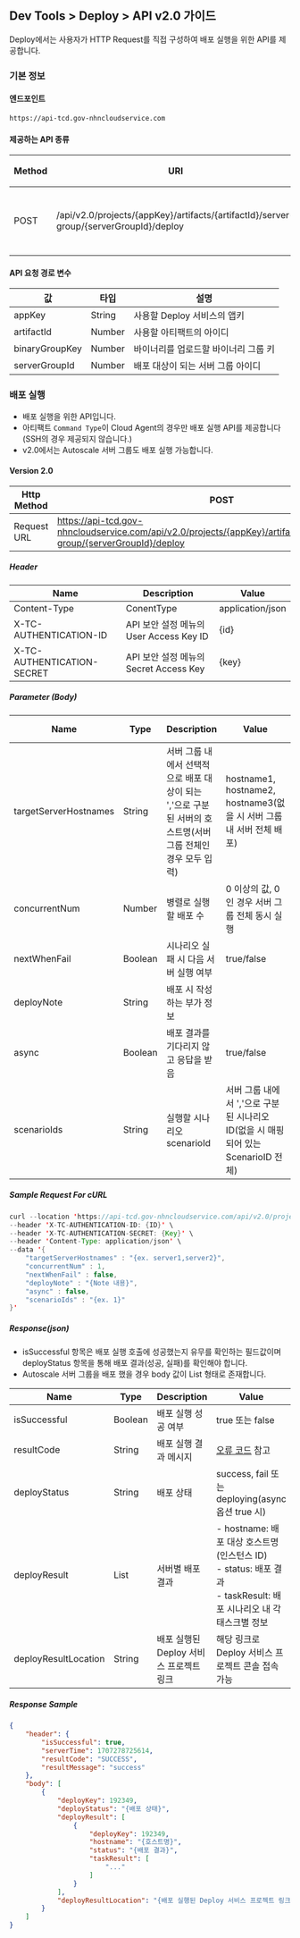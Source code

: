 ## Dev Tools > Deploy > API v2.0 가이드
Deploy에서는 사용자가 HTTP Request를 직접 구성하여 배포 실행을 위한 API를 제공합니다.

### 기본 정보
#### 엔드포인트
```text
https://api-tcd.gov-nhncloudservice.com
```

#### 제공하는 API 종류
| Method | URI | 설명 |
| ------ | --- | --- |
| POST | /api/v2.0/projects/{appKey}/artifacts/{artifactId}/server-group/{serverGroupId}/deploy | 배포 실행 API |

#### API 요청 경로 변수
| 값 | 타입 | 설명 |
| --- | --- | --- |
| appKey | String | 사용할 Deploy 서비스의 앱키 |
| artifactId | Number | 사용할 아티팩트의 아이디 |
| binaryGroupKey | Number | 바이너리를 업로드할 바이너리 그룹 키 |
| serverGroupId | Number | 배포 대상이 되는 서버 그룹 아이디 |

### 배포 실행
* 배포 실행을 위한 API입니다.
* 아티팩트 `Command Type`이 Cloud Agent의 경우만 배포 실행 API를 제공합니다(SSH의 경우 제공되지 않습니다.)
* v2.0에서는 Autoscale 서버 그룹도 배포 실행 가능합니다.

#### Version 2.0
| Http Method | POST |
| ----------- | ---- |
| Request URL | https://api-tcd.gov-nhncloudservice.com/api/v2.0/projects/{appKey}/artifacts/{artifactId}/server-group/{serverGroupId}/deploy |

##### Header
| Name | Description | Value |
| --- | --- | --- |
| Content-Type | ConentType | application/json |
| X-TC-AUTHENTICATION-ID | API 보안 설정 메뉴의 User Access Key ID | {id} |
| X-TC-AUTHENTICATION-SECRET | API 보안 설정 메뉴의 Secret Access Key | {key} |

##### Parameter (Body)
| Name | Type | Description | Value | Required | Default Value |
| --- | --- | --- | --- | --- | --- |
| targetServerHostnames | String | 서버 그룹 내에서 선택적으로 배포 대상이 되는 ','으로 구분된 서버의 호스트명(서버 그룹 전체인 경우 모두 입력) | hostname1, hostname2, hostname3(없을 시 서버 그룹 내 서버 전체 배포) | false | 서버 그룹에 포함된 전체 서버 |
| concurrentNum | Number | 병렬로 실행할 배포 수 | 0 이상의 값, 0인 경우 서버 그룹 전체 동시 실행 | false | 0 |
| nextWhenFail | Boolean | 시나리오 실패 시 다음 서버 실행 여부 | true/false | false | false (실행 중단) |
| deployNote | String | 배포 시 작성하는 부가 정보 |  | false |  |
| async | Boolean | 배포 결과를 기다리지 않고 응답을 받음 | true/false | false | false |
| scenarioIds | String | 실행할 시나리오 scenarioId | 서버 그룹 내에서 ','으로 구분된 시나리오 ID(없을 시 매핑되어 있는 ScenarioID 전체) | false(단, 일반 Deploy 시 true - 1개만) | 없을 시 매핑되어 있는 ScenarioID 전체 |

##### Sample Request For cURL
``` java
curl --location 'https://api-tcd.gov-nhncloudservice.com/api/v2.0/projects/{appKey}/artifacts/{artifactId}/server-group/{serverGroupId}/deploy' \
--header 'X-TC-AUTHENTICATION-ID: {ID}' \
--header 'X-TC-AUTHENTICATION-SECRET: {Key}' \
--header 'Content-Type: application/json' \
--data '{
	"targetServerHostnames" : "{ex. server1,server2}",
	"concurrentNum" : 1,
	"nextWhenFail" : false,
	"deployNote" : "{Note 내용}",
	"async" : false,
	"scenarioIds" : "{ex. 1}"
}'
```

##### Response(json)
* isSuccessful 항목은 배포 실행 호출에 성공했는지 유무를 확인하는 필드값이며 deployStatus 항목을 통해 배포 결과(성공, 실패)를 확인해야 합니다.
* Autoscale 서버 그룹을 배포 했을 경우 body 값이 List 형태로 존재합니다.

| Name | Type | Description | Value |
| ---- | ---- | ----------- | ----- |
| isSuccessful | Boolean | 배포 실행 성공 여부 | true 또는 false |
| resultCode | String | 배포 실행 결과 메시지 | [오류 코드](/Dev%20Tools/Deploy/ko/error-code/) 참고 |
| deployStatus | String | 배포 상태 | success, fail 또는 deploying(async 옵션 true 시) |
| deployResult | List | 서버별 배포 결과 | - hostname: 배포 대상 호스트명(인스턴스 ID)<br>- status: 배포 결과<br>- taskResult: 배포 시나리오 내 각 태스크별 정보 |
| deployResultLocation | String | 배포 실행된 Deploy 서비스 프로젝트 링크 | 해당 링크로 Deploy 서비스 프로젝트 콘솔 접속 가능 |

##### Response Sample
``` json
{
    "header": {
        "isSuccessful": true,
        "serverTime": 1707278725614,
        "resultCode": "SUCCESS",
        "resultMessage": "success"
    },
    "body": [
		{
			"deployKey": 192349,
			"deployStatus": "{배포 상태}",
			"deployResult": [
				{
					"deployKey": 192349,
					"hostname": "{호스트명}",
					"status": "{배포 결과}",
					"taskResult": [
						"..."
					]
				}
			],
			"deployResultLocation": "{배포 실행된 Deploy 서비스 프로젝트 링크}"
		}
	]
}
```
